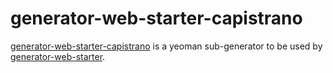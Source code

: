 # generator-web-starter-capistrano

[generator-web-starter-capistrano](https://github.com/forumone/generator-web-starter-capistrano/) is a yeoman sub-generator to be used by [generator-web-starter](https://github.com/forumone/generator-web-starter).
